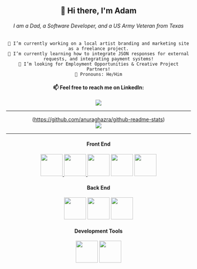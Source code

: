 <div align="center">

## 👋 Hi there, I'm Adam
	
###### I am a Dad, a Software Developer, and a US Army Veteran from Texas

  	🔭 I’m currently working on a local artist branding and marketing site as a freelance project.
  	🌱 I’m currently learning how to integrate JSON responses for external requests, and integrating payment systems!
  	👯 I’m looking for Employment Opportunities & Creative Project Partners!
  	🤠 Pronouns: He/Him
				

	
<h4> 📫 Feel free to reach me on LinkedIn: </h4>
	<a href="https://www.linkedin.com/in/adamschappell" rel="nofollow">
	<img src="https://img.shields.io/badge/linkedin-%230077B5.svg?style=for-the-badge&logo=linkedin&logoColor=white">
	</a>
<br>
<hr>
	
(https://github.com/anuraghazra/github-readme-stats)
	<br>
	![](https://komarev.com/ghpvc/?username=adamchappell00)
<hr>
	<h4> Front End </h4>
	<a href="https://www.w3.org/html/"> <img src="https://cdn.jsdelivr.net/gh/devicons/devicon/icons/html5/html5-original.svg" height="60" width="60"/> </a>
	<a href="https://www.w3schools.com/css/"><img src="https://cdn.jsdelivr.net/gh/devicons/devicon/icons/css3/css3-original.svg" height="60" width="60" /> </a>
	<a href="https://developer.mozilla.org/en-US/docs/Web/JavaScript"><img src="https://cdn.jsdelivr.net/gh/devicons/devicon/icons/javascript/javascript-original.svg" height="60" width="60"/></a>
	<a href="https://jquery.com/"><img src="https://cdn.jsdelivr.net/gh/devicons/devicon/icons/jquery/jquery-original.svg"  height="60" width="60"/></a>
	<a href="https://getbootstrap.com/"><img src="https://cdn.jsdelivr.net/gh/devicons/devicon/icons/bootstrap/bootstrap-original.svg" height="60" width="60" /></a>
	<h4> Back End </h4> 
	<a href="https://dev.java/"><img src="https://cdn.jsdelivr.net/gh/devicons/devicon/icons/java/java-original.svg" height="60" width="60"/></a>
	<a href="https://www.mysql.com/"><img src="https://cdn.jsdelivr.net/gh/devicons/devicon/icons/mysql/mysql-original-wordmark.svg" height="60" width="60"/></a>
	<a href="https://spring.io/"><img src="https://cdn.jsdelivr.net/gh/devicons/devicon/icons/spring/spring-original.svg" height="60" width="60"/></a>
	<h4> Development Tools </h4> 
	<a href="https://git-scm.com/"><img src="https://cdn.jsdelivr.net/gh/devicons/devicon/icons/git/git-original.svg" height="60" width="60"/></a>
	<a href="https://jasmine.github.io/"><img src="https://cdn.jsdelivr.net/gh/devicons/devicon/icons/jasmine/jasmine-plain.svg" height="60" width="60"/></a>


</div>


